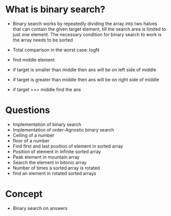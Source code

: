# What is binary search?

- Binary search works by repeatedly dividing the array into two halves that can contain the given target element, till the search area is limited to just one element. The necessary condition for binary search to work is the array needs to be sorted
- Total comparison in the worst case: logN

- find middle element
- if target is smaller than middle then ans will be on left side of middle
- if target is greater than middle then ans will be on right side of middle
- if target === middle find the ans

# Questions

- Implementation of binary search
- Implementation of order-Agnostic binary search
- Ceiling of a number
- floor of a number
- Find first and last position of element in sorted array
- Position of element in infinite sorted array
- Peak element in mountain array
- Search the element in bitonic array
- Number of times a sorted array is rotated
- find an element in rotated sorted arrays

# Concept

- Binary search on answers
